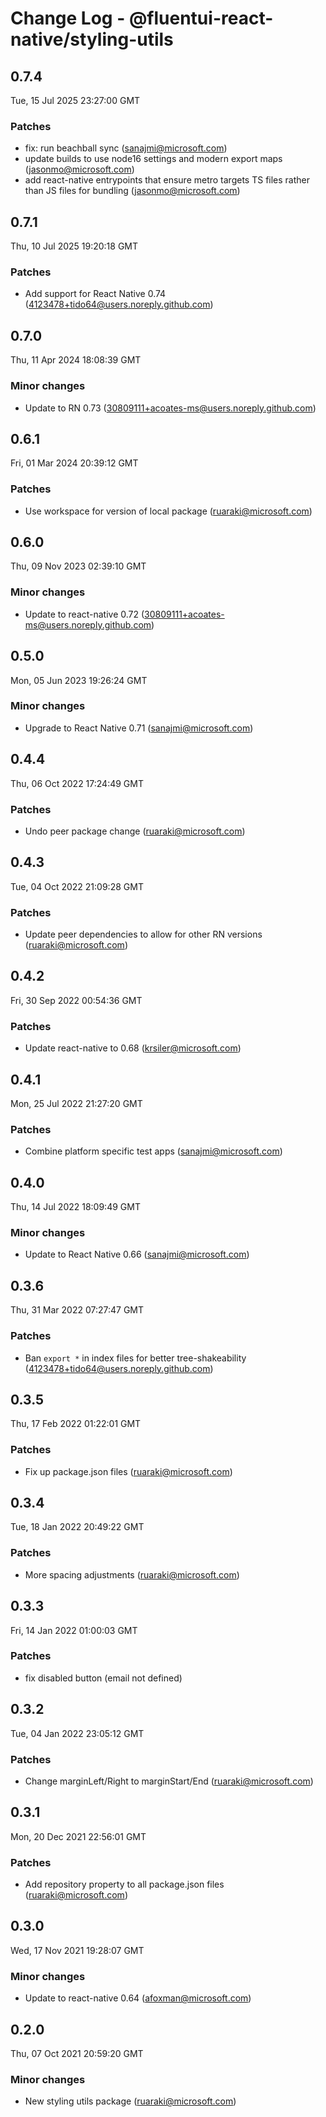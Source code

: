 # Change Log - @fluentui-react-native/styling-utils

<!-- This log was last generated on Tue, 15 Jul 2025 23:27:00 GMT and should not be manually modified. -->

<!-- Start content -->

## 0.7.4

Tue, 15 Jul 2025 23:27:00 GMT

### Patches

- fix: run beachball sync (sanajmi@microsoft.com)
- update builds to use node16 settings and modern export maps (jasonmo@microsoft.com)
- add react-native entrypoints that ensure metro targets TS files rather than JS files for bundling (jasonmo@microsoft.com)

## 0.7.1

Thu, 10 Jul 2025 19:20:18 GMT

### Patches

- Add support for React Native 0.74 (4123478+tido64@users.noreply.github.com)

## 0.7.0

Thu, 11 Apr 2024 18:08:39 GMT

### Minor changes

- Update to RN 0.73 (30809111+acoates-ms@users.noreply.github.com)

## 0.6.1

Fri, 01 Mar 2024 20:39:12 GMT

### Patches

- Use workspace for version of local package (ruaraki@microsoft.com)

## 0.6.0

Thu, 09 Nov 2023 02:39:10 GMT

### Minor changes

- Update to react-native 0.72 (30809111+acoates-ms@users.noreply.github.com)

## 0.5.0

Mon, 05 Jun 2023 19:26:24 GMT

### Minor changes

- Upgrade to React Native 0.71 (sanajmi@microsoft.com)

## 0.4.4

Thu, 06 Oct 2022 17:24:49 GMT

### Patches

- Undo peer package change (ruaraki@microsoft.com)

## 0.4.3

Tue, 04 Oct 2022 21:09:28 GMT

### Patches

- Update peer dependencies to allow for other RN versions (ruaraki@microsoft.com)

## 0.4.2

Fri, 30 Sep 2022 00:54:36 GMT

### Patches

- Update react-native to 0.68 (krsiler@microsoft.com)

## 0.4.1

Mon, 25 Jul 2022 21:27:20 GMT

### Patches

- Combine platform specific test apps (sanajmi@microsoft.com)

## 0.4.0

Thu, 14 Jul 2022 18:09:49 GMT

### Minor changes

- Update to React Native 0.66 (sanajmi@microsoft.com)

## 0.3.6

Thu, 31 Mar 2022 07:27:47 GMT

### Patches

- Ban `export *` in index files for better tree-shakeability (4123478+tido64@users.noreply.github.com)

## 0.3.5

Thu, 17 Feb 2022 01:22:01 GMT

### Patches

- Fix up package.json files (ruaraki@microsoft.com)

## 0.3.4

Tue, 18 Jan 2022 20:49:22 GMT

### Patches

- More spacing adjustments (ruaraki@microsoft.com)

## 0.3.3

Fri, 14 Jan 2022 01:00:03 GMT

### Patches

- fix disabled button (email not defined)

## 0.3.2

Tue, 04 Jan 2022 23:05:12 GMT

### Patches

- Change marginLeft/Right to marginStart/End (ruaraki@microsoft.com)

## 0.3.1

Mon, 20 Dec 2021 22:56:01 GMT

### Patches

- Add repository property to all package.json files (ruaraki@microsoft.com)

## 0.3.0

Wed, 17 Nov 2021 19:28:07 GMT

### Minor changes

- Update to react-native 0.64 (afoxman@microsoft.com)

## 0.2.0

Thu, 07 Oct 2021 20:59:20 GMT

### Minor changes

- New styling utils package (ruaraki@microsoft.com)

